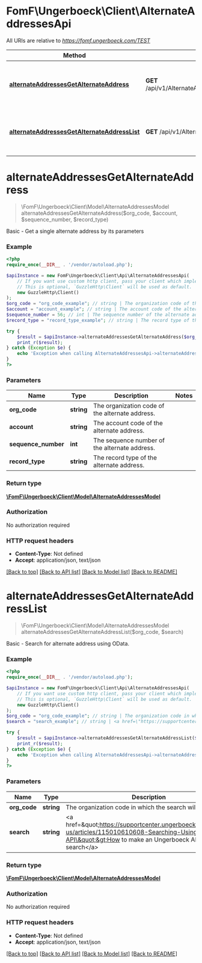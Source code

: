 # FomF\Ungerboeck\Client\AlternateAddressesApi

All URIs are relative to *https://fomf.ungerboeck.com/TEST*

Method | HTTP request | Description
------------- | ------------- | -------------
[**alternateAddressesGetAlternateAddress**](AlternateAddressesApi.md#alternateAddressesGetAlternateAddress) | **GET** /api/v1/AlternateAddresses/{OrgCode}/{Account}/{SequenceNumber}/{RecordType} | Basic - Get a single alternate address by its parameters
[**alternateAddressesGetAlternateAddressList**](AlternateAddressesApi.md#alternateAddressesGetAlternateAddressList) | **GET** /api/v1/AlternateAddresses/{OrgCode} | Basic - Search for alternate address using OData.


# **alternateAddressesGetAlternateAddress**
> \FomF\Ungerboeck\Client\Model\AlternateAddressesModel alternateAddressesGetAlternateAddress($org_code, $account, $sequence_number, $record_type)

Basic - Get a single alternate address by its parameters

### Example
```php
<?php
require_once(__DIR__ . '/vendor/autoload.php');

$apiInstance = new FomF\Ungerboeck\Client\Api\AlternateAddressesApi(
    // If you want use custom http client, pass your client which implements `GuzzleHttp\ClientInterface`.
    // This is optional, `GuzzleHttp\Client` will be used as default.
    new GuzzleHttp\Client()
);
$org_code = "org_code_example"; // string | The organization code of the alternate address.
$account = "account_example"; // string | The account code of the alternate address.
$sequence_number = 56; // int | The sequence number of the alternate address.
$record_type = "record_type_example"; // string | The record type of the alternate address.

try {
    $result = $apiInstance->alternateAddressesGetAlternateAddress($org_code, $account, $sequence_number, $record_type);
    print_r($result);
} catch (Exception $e) {
    echo 'Exception when calling AlternateAddressesApi->alternateAddressesGetAlternateAddress: ', $e->getMessage(), PHP_EOL;
}
?>
```

### Parameters

Name | Type | Description  | Notes
------------- | ------------- | ------------- | -------------
 **org_code** | **string**| The organization code of the alternate address. |
 **account** | **string**| The account code of the alternate address. |
 **sequence_number** | **int**| The sequence number of the alternate address. |
 **record_type** | **string**| The record type of the alternate address. |

### Return type

[**\FomF\Ungerboeck\Client\Model\AlternateAddressesModel**](../Model/AlternateAddressesModel.md)

### Authorization

No authorization required

### HTTP request headers

 - **Content-Type**: Not defined
 - **Accept**: application/json, text/json

[[Back to top]](#) [[Back to API list]](../../README.md#documentation-for-api-endpoints) [[Back to Model list]](../../README.md#documentation-for-models) [[Back to README]](../../README.md)

# **alternateAddressesGetAlternateAddressList**
> \FomF\Ungerboeck\Client\Model\AlternateAddressesModel alternateAddressesGetAlternateAddressList($org_code, $search)

Basic - Search for alternate address using OData.

### Example
```php
<?php
require_once(__DIR__ . '/vendor/autoload.php');

$apiInstance = new FomF\Ungerboeck\Client\Api\AlternateAddressesApi(
    // If you want use custom http client, pass your client which implements `GuzzleHttp\ClientInterface`.
    // This is optional, `GuzzleHttp\Client` will be used as default.
    new GuzzleHttp\Client()
);
$org_code = "org_code_example"; // string | The organization code in which the search will take place
$search = "search_example"; // string | <a href=\"https://supportcenter.ungerboeck.com/hc/en-us/articles/115010610608-Searching-Using-the-API\">How to make an Ungerboeck API search</a>

try {
    $result = $apiInstance->alternateAddressesGetAlternateAddressList($org_code, $search);
    print_r($result);
} catch (Exception $e) {
    echo 'Exception when calling AlternateAddressesApi->alternateAddressesGetAlternateAddressList: ', $e->getMessage(), PHP_EOL;
}
?>
```

### Parameters

Name | Type | Description  | Notes
------------- | ------------- | ------------- | -------------
 **org_code** | **string**| The organization code in which the search will take place |
 **search** | **string**| &lt;a href&#x3D;\&quot;https://supportcenter.ungerboeck.com/hc/en-us/articles/115010610608-Searching-Using-the-API\&quot;&gt;How to make an Ungerboeck API search&lt;/a&gt; |

### Return type

[**\FomF\Ungerboeck\Client\Model\AlternateAddressesModel**](../Model/AlternateAddressesModel.md)

### Authorization

No authorization required

### HTTP request headers

 - **Content-Type**: Not defined
 - **Accept**: application/json, text/json

[[Back to top]](#) [[Back to API list]](../../README.md#documentation-for-api-endpoints) [[Back to Model list]](../../README.md#documentation-for-models) [[Back to README]](../../README.md)

